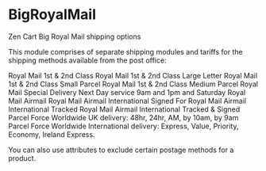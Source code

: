 # BigRoyalMail
Zen Cart Big Royal Mail shipping options

This module comprises of separate shipping modules and tariffs for the shipping methods available from the post office:

Royal Mail 1st & 2nd Class
Royal Mail 1st & 2nd Class Large Letter
Royal Mail 1st & 2nd Class Small Parcel
Royal Mail 1st & 2nd Class Medium Parcel
Royal Mail Special Delivery Next Day service 9am and 1pm and Saturday
Royal Mail Airmail
Royal Mail Airmail International Signed For
Royal Mail Airmail International Tracked
Royal Mail Airmail International Tracked & Signed
Parcel Force Worldwide UK delivery: 48hr, 24hr, AM, by 10am, by 9am
Parcel Force Worldwide International delivery: Express, Value, Priority, Economy, Ireland Express.

You can also use attributes to exclude certain postage methods for a product. 
